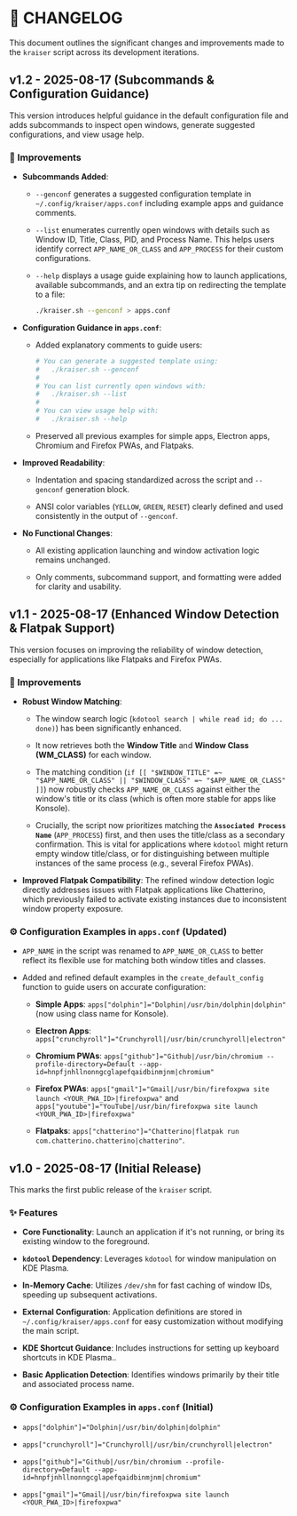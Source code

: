 # 📝 CHANGELOG

This document outlines the significant changes and improvements made to the `kraiser` script across its development iterations.

## v1.2 - 2025-08-17 (Subcommands & Configuration Guidance)

This version introduces helpful guidance in the default configuration file and adds subcommands to inspect open windows, generate suggested configurations, and view usage help.

### 🚀 Improvements

* **Subcommands Added**:

  * `--genconf` generates a suggested configuration template in `~/.config/kraiser/apps.conf` including example apps and guidance comments.

  * `--list` enumerates currently open windows with details such as Window ID, Title, Class, PID, and Process Name. This helps users identify correct `APP_NAME_OR_CLASS` and `APP_PROCESS` for their custom configurations.

  * `--help` displays a usage guide explaining how to launch applications, available subcommands, and an extra tip on redirecting the template to a file:
  
    ```bash
    ./kraiser.sh --genconf > apps.conf
    ```

* **Configuration Guidance in `apps.conf`**:

  * Added explanatory comments to guide users:

    ```bash
    # You can generate a suggested template using:
    #   ./kraiser.sh --genconf
    #
    # You can list currently open windows with:
    #   ./kraiser.sh --list
    #
    # You can view usage help with:
    #   ./kraiser.sh --help
    ```

  * Preserved all previous examples for simple apps, Electron apps, Chromium and Firefox PWAs, and Flatpaks.

* **Improved Readability**:

  * Indentation and spacing standardized across the script and `--genconf` generation block.

  * ANSI color variables (`YELLOW`, `GREEN`, `RESET`) clearly defined and used consistently in the output of `--genconf`.

* **No Functional Changes**:

  * All existing application launching and window activation logic remains unchanged.

  * Only comments, subcommand support, and formatting were added for clarity and usability.

## v1.1 - 2025-08-17 (Enhanced Window Detection & Flatpak Support)

This version focuses on improving the reliability of window detection, especially for applications like Flatpaks and Firefox PWAs.

### 🚀 Improvements

* **Robust Window Matching**:

  * The window search logic (`kdotool search | while read id; do ... done)`) has been significantly enhanced.

  * It now retrieves both the **Window Title** and **Window Class (WM_CLASS)** for each window.

  * The matching condition (`if [[ "$WINDOW_TITLE" =~ "$APP_NAME_OR_CLASS" || "$WINDOW_CLASS" =~ "$APP_NAME_OR_CLASS" ]]`) now robustly checks `APP_NAME_OR_CLASS` against either the window's title or its class (which is often more stable for apps like Konsole).

  * Crucially, the script now prioritizes matching the **`Associated Process Name`** (`APP_PROCESS`) first, and then uses the title/class as a secondary confirmation. This is vital for applications where `kdotool` might return empty window title/class, or for distinguishing between multiple instances of the same process (e.g., several Firefox PWAs).

* **Improved Flatpak Compatibility**: The refined window detection logic directly addresses issues with Flatpak applications like Chatterino, which previously failed to activate existing instances due to inconsistent window property exposure.


### ⚙️ Configuration Examples in `apps.conf` (Updated)

* `APP_NAME` in the script was renamed to `APP_NAME_OR_CLASS` to better reflect its flexible use for matching both window titles and classes.

* Added and refined default examples in the `create_default_config` function to guide users on accurate configuration:

  * **Simple Apps**: `apps["dolphin"]="Dolphin|/usr/bin/dolphin|dolphin"` (now using class name for Konsole).

  * **Electron Apps**: `apps["crunchyroll"]="Crunchyroll|/usr/bin/crunchyroll|electron"`

  * **Chromium PWAs**: `apps["github"]="Github|/usr/bin/chromium --profile-directory=Default --app-id=hnpfjnhllnonngcglapefqaidbinmjnm|chromium"`

  * **Firefox PWAs**: `apps["gmail"]="Gmail|/usr/bin/firefoxpwa site launch <YOUR_PWA_ID>|firefoxpwa"` and `apps["youtube"]="YouTube|/usr/bin/firefoxpwa site launch <YOUR_PWA_ID>|firefoxpwa"`

  * **Flatpaks**: `apps["chatterino"]="Chatterino|flatpak run com.chatterino.chatterino|chatterino"`.


## v1.0 - 2025-08-17 (Initial Release)

This marks the first public release of the `kraiser` script.

### ✨ Features

* **Core Functionality**: Launch an application if it's not running, or bring its existing window to the foreground.

* **`kdotool` Dependency**: Leverages `kdotool` for window manipulation on KDE Plasma.

* **In-Memory Cache**: Utilizes `/dev/shm` for fast caching of window IDs, speeding up subsequent activations.

* **External Configuration**: Application definitions are stored in `~/.config/kraiser/apps.conf` for easy customization without modifying the main script.

* **KDE Shortcut Guidance**: Includes instructions for setting up keyboard shortcuts in KDE Plasma..

* **Basic Application Detection**: Identifies windows primarily by their title and associated process name.

### ⚙️ Configuration Examples in `apps.conf` (Initial)

* `apps["dolphin"]="Dolphin|/usr/bin/dolphin|dolphin"`

* `apps["crunchyroll"]="Crunchyroll|/usr/bin/crunchyroll|electron"`

* `apps["github"]="Github|/usr/bin/chromium --profile-directory=Default --app-id=hnpfjnhllnonngcglapefqaidbinmjnm|chromium"`

* `apps["gmail"]="Gmail|/usr/bin/firefoxpwa site launch <YOUR_PWA_ID>|firefoxpwa"`
